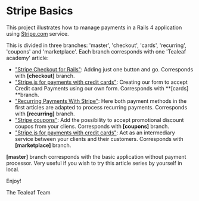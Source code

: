 # Stripe Basics

This project illustrates how to manage payments in a Rails 4 application using [Stripe.com](http://stripe.com) service.

This is divided in three branches: 'master', 'checkout', 'cards', 'recurring', 'coupons' and 'marketplace'. Each branch corresponds with one 'Tealeaf academy' article:

* ["Stripe Checkout for Rails"](http://www.gotealeaf.com/blog/stripe-checkout): Adding just one button and go. Corresponds with **[checkout]** branch.
* ["Stripe.js for payments with credit cards"](http://www.gotealeaf.com/blog/stripe-js): Creating our form to accept Credit card Payments using our own form. Corresponds with **[cards] **branch.
* ["Recurring Payments With Stripe"](http://www.gotealeaf.com/blog/stripe-recurring): Here both payment methods in the first articles are adapted to process recurring payments. Corresponds with **[recurring]** branch.
* ["Stripe coupons"](http://www.gotealeaf.com/blog/stripe-coupons): Add the possibility to accept promotional discount coupos from your cliens. Corresponds with **[coupons]** branch.
* ["Stripe.js for payments with credit cards"](http://www.gotealeaf.com/blog/stripe-marketplace): Act as an intermediary service between your clients and their customers. Corresponds with **[marketplace]** branch.

**[master]** branch corresponds with the basic application without payment processor. Very useful if you wish to try this article series by yourself in local.

Enjoy!

The Tealeaf Team